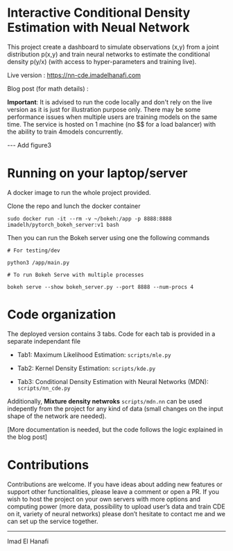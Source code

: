 # Interactive Conditional Density Estimation with Neual Network

This project create a dashboard to simulate observations (x,y) from a joint distribution p(x,y) and train neural networks to estimate the conditional density p(y/x) (with access to hyper-parameters and training live). 

Live version : https://nn-cde.imadelhanafi.com 

Blog post (for math details) : 


**Important**: It is advised to run the code locally and don't rely on the live version as it is just for illustration purpose only. There may be some performance issues when multiple users are training models on the same time. The service is hosted on 1 machine (no $$ for a load balancer) with the ability to train 4models concurrently. 


--- Add figure3


# Running on your laptop/server

A docker image to run the whole project provided. 

Clone the repo and lunch the docker container 

```
sudo docker run -it --rm -v ~/bokeh:/app -p 8888:8888 imadelh/pytorch_bokeh_server:v1 bash
```

Then you can run the Bokeh server using one the following commands 

```
# For testing/dev 

python3 /app/main.py

# To run Bokeh Serve with multiple processes

bokeh serve --show bokeh_server.py --port 8888 --num-procs 4 

```


# Code organization 


The deployed version contains 3 tabs. Code for each tab is provided in a separate independant file

- Tab1: Maximum Likelihood Estimation: `scripts/mle.py`

- Tab2: Kernel Density Estimation: `scripts/kde.py`

- Tab3: Conditional Density Estimation with Neural Networks (MDN): `scripts/nn_cde.py`


Additionally, **Mixture density netwroks** `scripts/mdn.nn` can be used indepently from the project for any kind of data (small changes on the input shape of the network are needed).


[More documentation is needed, but the code follows the logic explained in the blog post]


# Contributions 

Contributions are welcome. If you have ideas about adding new features or support other functionalities, please leave a comment or open a PR. If you wish to host the project on your own servers with more options and computing power (more data, possibility to upload user’s data and train CDE on it, variety of neural networks) please don’t hesitate to contact me and we can set up the service together. 


---

Imad El Hanafi
